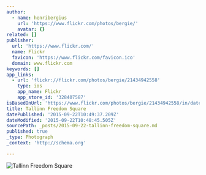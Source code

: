 ```yaml
---
author:
  - name: henribergius
    url: 'https://www.flickr.com/photos/bergie/'
    avatar: {}
related: []
publisher:
  url: 'https://www.flickr.com/'
  name: Flickr
  favicon: 'https://www.flickr.com/favicon.ico'
  domain: www.flickr.com
keywords: []
app_links:
  - url: 'flickr://flickr.com/photos/bergie/21434942558'
    type: ios
    app_name: Flickr
    app_store_id: '328407587'
isBasedOnUrl: 'https://www.flickr.com/photos/bergie/21434942558/in/datetaken/'
title: Tallinn Freedom Square
datePublished: '2015-09-22T10:49:37.209Z'
dateModified: '2015-09-22T10:48:45.505Z'
sourcePath: _posts/2015-09-22-tallinn-freedom-square.md
published: true
_type: Photograph
_context: 'http://schema.org'

---
```

![Tallinn Freedom Square](https://farm6.staticflickr.com/5680/21434942558_092627aeb6_b.jpg)
